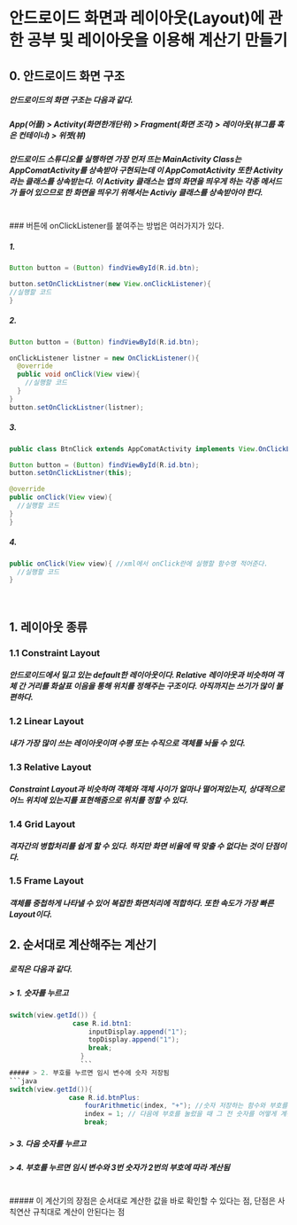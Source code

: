 ﻿# 안드로이드 화면과 레이아웃(Layout)에 관한 공부 및 레이아웃을 이용해 계산기 만들기

## 0. 안드로이드 화면 구조

##### 안드로이드의 화면 구조는 다음과 같다.
##### App(어플) > Activity(화면한개단위) > Fragment(화면 조각) > 레이아웃(뷰그룹 혹은 컨테이너) > 위젯(뷰)
##### 안드로이드 스튜디오를 실행하면 가장 먼저 뜨는 MainActivity Class는 AppComatActivity를 상속받아 구현되는데 이 AppComatActivity 또한 Activity라는 클래스를 상속받는다. 이 Activity 클래스는 앱의 화면을 띄우게 하는 각종 메서드가 들어 있으므로 한 화면을 띄우기 위해서는 Activiy 클래스를 상속받아야 한다.

<br>
### 버튼에 onClickListener를 붙여주는 방법은 여러가지가 있다.

##### 1.

```java
Button button = (Button) findViewById(R.id.btn);

button.setOnClickListner(new View.onClickListener){
//실행할 코드  
}
```
##### 2.
```java
Button button = (Button) findViewById(R.id.btn);

onClickListener listner = new OnClickListener(){
  @override
  public void onClick(View view){
    //실행할 코드
  }
}
button.setOnClickListner(listner);
```
##### 3.
```java
public class BtnClick extends AppComatActivity implements View.OnClickListener{

Button button = (Button) findViewById(R.id.btn);
button.setOnClickListner(this);  

@override
public onClick(View view){
  //실행할 코드
}
}
```
##### 4.
```java
public onClick(View view){ //xml에서 onClick란에 실행할 함수명 적어준다.
  //실행할 코드
}
```
<br>

## 1. 레이아웃 종류

### 1.1 Constraint Layout
##### 안드로이드에서 밀고 있는 default한 레이아웃이다. Relative 레이아웃과 비슷하며 객체 간 거리를 화살표 이음을 통해 위치를 정해주는 구조이다. 아직까지는 쓰기가 많이 불편하다.

### 1.2 Linear Layout
##### 내가 가장 많이 쓰는 레이아웃이며 수평 또는 수직으로 객체를 놔둘 수 있다.

### 1.3 Relative Layout
##### Constraint Layout과 비슷하며 객체와 객체 사이가 얼마나 떨어져있는지, 상대적으로 어느 위치에 있는지를 표현해줌으로 위치를 정할 수 있다.

### 1.4 Grid Layout
##### 격자간의 병합처리를 쉽게 할 수 있다. 하지만 화면 비율에 딱 맞출 수 없다는 것이 단점이다.

### 1.5 Frame Layout
##### 객체를 중첩하게 나타낼 수 있어 복잡한 화면처리에 적합하다. 또한 속도가 가장 빠른 Layout이다.

## 2. 순서대로 계산해주는 계산기

##### 로직은 다음과 같다.
##### > 1. 숫자를 누르고
```java
switch(view.getId()) {
                case R.id.btn1:
                    inputDisplay.append("1");
                    topDisplay.append("1");
                    break;
                  }
                  ```
##### > 2. 부호를 누르면 임시 변수에 숫자 저장됨
```java
switch(view.getId()){
               case R.id.btnPlus:
                   fourArithmetic(index, "+"); //숫자 저장하는 함수와 부호를 화면에 넣어주는 메서드가 있음
                   index = 1; // 다음에 부호를 눌렀을 때 그 전 숫자를 어떻게 계산할 것인지 알려주는 index
                   break;
```

##### > 3. 다음 숫자를 누르고
##### > 4. 부호를 누르면 임시 변수와 3번 숫자가 2번의 부호에 따라 계산됨
<br>
##### 이 계산기의 장점은 순서대로 계산한 값을 바로 확인할 수 있다는 점, 단점은 사칙연산 규칙대로 계산이 안된다는 점
